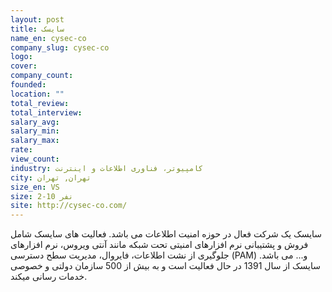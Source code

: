 ```yaml
---
layout: post
title: سایسک
name_en: cysec-co
company_slug: cysec-co
logo: 
cover: 
company_count:
founded:
location: ""
total_review: 
total_interview: 
salary_avg: 
salary_min: 
salary_max: 
rate: 
view_count: 
industry: کامپیوتر، فناوری اطلاعات و اینترنت
city: تهران, تهران
size_en: VS
size: 2-10 نفر
site: http://cysec-co.com/
---
```


سایسک یک شرکت فعال در حوزه امنیت اطلاعات می باشد. فعالیت های سایسک شامل فروش و پشتیبانی نرم افزارهای امنیتی تحت شبکه مانند آنتی ویروس، نرم افزارهای جلوگیری از نشت اطلاعات، فایروال، مدیریت سطح دسترسی (PAM) و... می باشد.
سایسک از سال 1391 در حال فعالیت است و به بیش از 500 سازمان دولتی و خصوصی خدمات رسانی میکند.
